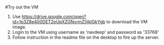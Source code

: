 #Try out the VM

1. Use https://drive.google.com/open?id=1p3Z8e400DET2pUpXZGNvrmZ0jklGkYgb to download the VM image.
2. Login to the VM using username as 'navdeep' and password as '33768'
3. Follow instruction in the readme file on the desktop to fire up the server.
